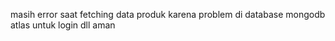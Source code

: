 masih error saat fetching data produk karena problem di database mongodb atlas
untuk login dll aman 
